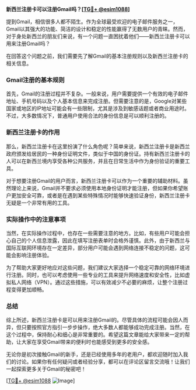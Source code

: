 **新西兰注册卡可以注册Gmail吗？[[TG💪+ @esim1088](https://t.me/s/esim1088)]**

提到Gmail，相信很多人都不陌生。作为全球最受欢迎的电子邮件服务之一，Gmail以其强大的功能、简洁的设计和稳定的性能赢得了无数用户的青睐。然而，对于身处新西兰的朋友们来说，有一个问题一直困扰着他们——新西兰注册卡可以用来注册Gmail吗？

在回答这个问题之前，我们需要先了解Gmail的基本注册规则以及新西兰注册卡的相关信息。

### Gmail注册的基本规则

首先，Gmail的注册过程并不复杂。一般来说，用户需要提供一个有效的电子邮件地址、手机号码以及个人基本信息来完成注册。但需要注意的是，Google对某些国家或地区的IP地址可能会有一些限制，尤其是涉及到敏感话题或者商业用途时。不过，大多数情况下，普通用户使用合法的身份信息是可以顺利注册的。

### 新西兰注册卡的作用

那么，新西兰注册卡在这里扮演了什么角色呢？简单来说，新西兰注册卡是新西兰政府颁发给居民的一种身份证明文件，类似于中国的身份证。持有新西兰注册卡的人可以在新西兰境内享受各种公共服务，并且在日常生活中作为身份验证的重要工具。

对于想要注册Gmail的用户而言，新西兰注册卡可以作为一个重要的辅助材料。虽然理论上来说，Gmail并不要求必须使用本地身份证明才能注册，但如果你希望账户更加安全可靠，或者是在遇到某些特殊情况时能够快速验证身份，新西兰注册卡无疑是一个非常有用的工具。

### 实际操作中的注意事项

当然，在实际操作过程中，也存在一些需要注意的地方。比如，有些用户可能会担心自己的个人信息泄露，因此在填写注册表单时会格外谨慎。此外，由于新西兰与国际互联网环境存在一定差异，部分用户可能会遇到网络连接不稳定的问题，这可能会影响注册体验。

为了帮助大家更好地应对这些问题，我们建议大家选择一个稳定可靠的网络环境进行注册。同时，也可以考虑使用一些专业的工具来提升网络速度和安全性，比如虚拟私人网络（VPN）。通过这些措施，可以有效减少不必要的麻烦，让整个注册过程变得更加顺畅。

### 总结

综上所述，新西兰注册卡是可以用来注册Gmail的。尽管具体的流程可能会因人而异，但只要按照官方指引一步步操作，绝大多数人都能够成功完成注册。当然，在这个过程中，保持耐心和细心是非常重要的。希望这篇文章能给大家带来一定的帮助，让大家在享受Gmail带来的便利时也能感受到更多的安全感。

无论你是初次接触Gmail的新手，还是已经使用多年的老用户，都欢迎随时加入我们的讨论。如果你有任何疑问或者经验分享，都可以在评论区留言交流哦！让我们一起探索更多关于Gmail的秘密吧！

[[TG💪+ @esim1088](https://t.me/s/esim1088) ![Image](https://i.postimg.cc/4NQfJmqS/Snipaste-2025-05-13-00-14-12.png)]